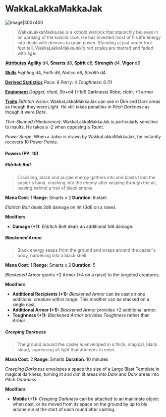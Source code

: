 # WakkaLakkaMakkaJak

![Image|300x400](WakkalakkaMakkaJak.jpg)

> WakkaLakkaMakkaJak is a kobold warlock that staunchly believes in an uprising of the kobold race. He has invested most of his life energy into deals with demons to grain power. Standing at just under four-feet tall, WakkaLakkaMakkaJak's red scales are marred and faded with age.

<u>**Attributes**</u>
**Agility** d4, **Smarts** d8, **Spirit** d8, **Strength** d4, **Vigor** d6

<u>**Skills**</u>
*Fighting* d4, *Faith* d8, *Notice* d6, *Stealth* d4

<u>**Derived Statistics**</u>
*Pace*: 6
*Parry*: 4
*Toughness*: 6 (1)

<u>**Equipment**</u>
*Dagger, ritual*, Str+d4 (+1d6 Darkness)
*Robe, cloth*, +1 armor

<u>**Traits**</u>
*Eldritch Vision*: WakkaLakkaMakkaJak can see in Dim and Dark areas as though they were *Light*. He still takes penalties in *Pitch Darkness* as though it were *Dark*.

*Thin-Skinned (Hinderence)*: WakkaLakkaMakkaJak is particularly sensitive to insults. He takes a -2 when opposing a *Taunt*.

*Power Surge*: When a *Joker* is drawn by WakkaLakkaMakkaJak, he instantly recovers 10 Power Points.

#### Powers (PP: 10)
##### ***Eldritch Bolt***
> Crackling, black and purple energy gathers into and blasts from the caster's hand, crashing into the enemy after wisping through the air, leaving behind a trail of black smoke.

**Mana Cost**: 1
**Range**: Smarts x 2
**Duration**: Instant

*Eldritch Bolt* deals 2d6 damage on hit (3d6 on a raise).

**Modifiers**
 - **Damage (+1):** *Eldritch Bolt* deals an additional 1d6 damage.

##### ***Blackened Armor***
> Black energy seeps from the ground and wraps around the caster's body, hardening into a black shell.

**Mana Cost**: 1
**Range**: Smarts x 2
**Duration**: 5

*Blackened Armor* grants +2 Armor (+4 on a raise) to the targeted creatures.

**Modifiers**
 - **Additional Recipients (+1):** *Blackened Armor* can be cast on one additional creature within range. This modifier can be stacked on a single cast.
 - **Additional Armor (+1):** *Blackened Armor* provides +2 additional armor.
 - **Toughness (+1):** *Blackened Armor* provides *Toughness* rather than *Armor*.

##### ***Creeping Darkness***
> The ground around the caster is enveloped in a thick, magical, black cloud, supressing all light that attempts to enter.

**Mana Cost**: 2
**Range**: Smarts
**Duration**: 10 minutes

*Creeping Darkness* envelopes a space the size of a Large Blast Template in magical darkness, turning lit and dim lit areas into *Dark* and *Dark* areas into *Pitch Darkness*.

**Modifiers**
 - **Mobile (+1):** *Creeping Darkness* can be attached to an inanimate object when cast, or be moved from its space on the ground by up to his arcane die at the start of each round after casting.